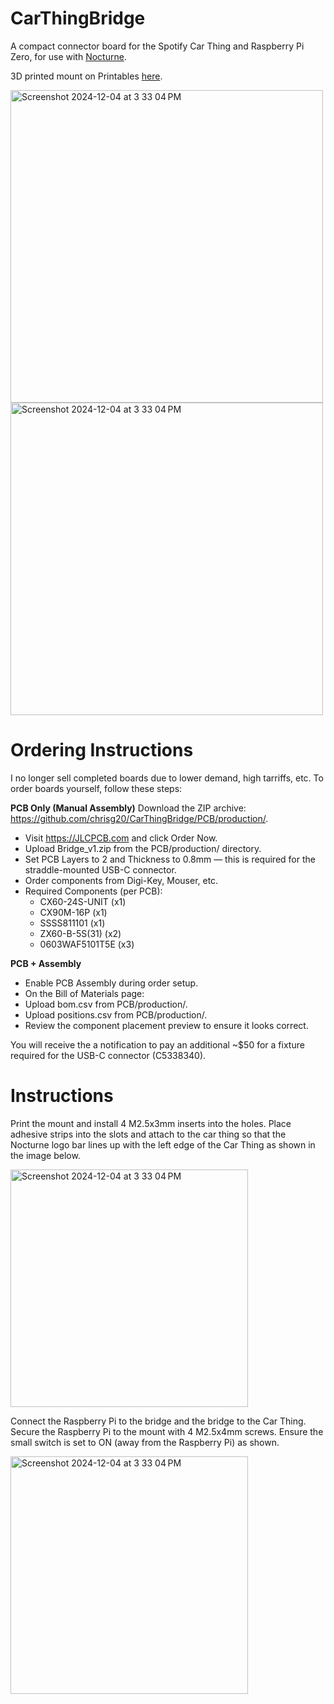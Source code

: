 # CarThingBridge
A compact connector board for the Spotify Car Thing and Raspberry Pi Zero, for use with [Nocturne](https://github.com/usenocturne/nocturne-image).

3D printed mount on Printables [here](https://www.printables.com/model/1098732-car-thing-pi-bridge).

<img width="500" alt="Screenshot 2024-12-04 at 3 33 04 PM" src="https://github.com/user-attachments/assets/b6781614-9ddb-4c03-b561-87ace9c2db6d">
<img width="500" alt="Screenshot 2024-12-04 at 3 33 04 PM" src="https://github.com/user-attachments/assets/a7247fd7-2eed-4263-aca0-68755e4b5f4a">

# Ordering Instructions
I no longer sell completed boards due to lower demand, high tarriffs, etc. To order boards yourself, follow these steps:

**PCB Only (Manual Assembly)**
Download the ZIP archive: https://github.com/chrisg20/CarThingBridge/PCB/production/.

* Visit https://JLCPCB.com and click Order Now.
* Upload Bridge_v1.zip from the PCB/production/ directory.
* Set PCB Layers to 2 and Thickness to 0.8mm — this is required for the straddle-mounted USB-C connector.
* Order components from Digi-Key, Mouser, etc.
* Required Components (per PCB):
  * CX60-24S-UNIT (x1)
  * CX90M-16P (x1)
  * SSSS811101 (x1)
  * ZX60-B-5S(31) (x2)
  * 0603WAF5101T5E (x3)

**PCB + Assembly**

* Enable PCB Assembly during order setup.
* On the Bill of Materials page:
* Upload bom.csv from PCB/production/.
* Upload positions.csv from PCB/production/.
* Review the component placement preview to ensure it looks correct.

You will receive the a notification to pay an additional ~$50 for a fixture required for the USB-C connector (C5338340).

# Instructions

Print the mount and install 4 M2.5x3mm inserts into the holes. Place adhesive strips into the slots and attach to the car thing so that the Nocturne logo bar lines up with the left edge of the Car Thing as shown in the image below.

<img width="380" alt="Screenshot 2024-12-04 at 3 33 04 PM" src="https://github.com/user-attachments/assets/effa9ac9-5d73-49a0-9ed0-851f4376d52b">

Connect the Raspberry Pi to the bridge and the bridge to the Car Thing. Secure the Raspberry Pi to the mount with 4 M2.5x4mm screws. Ensure the small switch is set to ON (away from the Raspberry Pi) as shown.

<img width="380" alt="Screenshot 2024-12-04 at 3 33 04 PM" src="https://github.com/user-attachments/assets/d034b633-fbca-43ef-a63b-6654b9a20c5e">

